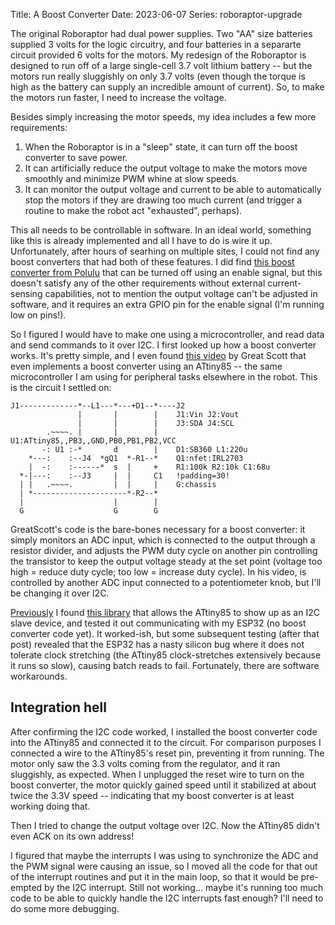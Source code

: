 Title: A Boost Converter
Date: 2023-06-07
Series: roboraptor-upgrade

The original Roboraptor had dual power supplies. Two "AA" size batteries supplied 3 volts for the logic circuitry, and four batteries in a separarte circuit provided 6 volts for the motors. My redesign of the Roboraptor is designed to run off of a large single-cell 3.7 volt lithium battery -- but the motors run really sluggishly on only 3.7 volts (even though the torque is high as the battery can supply an incredible amount of current). So, to make the motors run faster, I need to increase the voltage.

Besides simply increasing the motor speeds, my idea includes a few more requirements:

1. When the Roboraptor is in a "sleep" state, it can turn off the boost converter to save power.
2. It can artificially reduce the output voltage to make the motors move smoothly and minimize PWM whine at slow speeds.
3. It can monitor the output voltage and current to be able to automatically stop the motors if they are drawing too much current (and trigger a routine to make the robot act "exhausted", perhaps).

This all needs to be controllable in software. In an ideal world, something like this is already implemented and all I have to do is wire it up. Unfortunately, after hours of searhing on multiple sites, I could not find any boost converters that had both of these features. I did find [this boost converter from Polulu](https://www.pololu.com/product/2890) that can be turned off using an enable signal, but this doesn't satisfy any of the other requirements without external current-sensing capabilities, not to mention the output voltage can't be adjusted in software, and it requires an extra GPIO pin for the enable signal (I'm running low on pins!).

So I figured I would have to make one using a microcontroller, and read data and send commands to it over I2C. I first looked up how a boost converter works. It's pretty simple, and I even found [this video](https://www.youtube.com/watch?v=QnUhjnbZ0T8) by Great Scott that even implements a boost converter using an ATtiny85 -- the same microcontroller I am using for peripheral tasks elsewhere in the robot. This is the circuit I settled on:

```schemascii
J1-------------*--L1---*---+D1--*----J2
               |       |        |    J1:Vin J2:Vout
               |       |        |    J3:SDA J4:SCL
        .~~~~. |       |        |    U1:ATtiny85,,PB3,,GND,PB0,PB1,PB2,VCC
       -: U1 :-*       d        |    D1:SB360 L1:220u
    *---:    :--J4  *gQ1  *-R1--*    Q1:nfet:IRL2703
    |  -:    :------*  s  |     +    R1:100k R2:10k C1:68u
  *-|---:    :--J3     |  |     C1   !padding=30!
  | |   .~~~~.         |  |     |    G:chassis
  | *---------------------*-R2--*
  |                    |        |
  G                    G        G
```

GreatScott's code is the bare-bones necessary for a boost converter: it simply monitors an ADC input, which is connected to the output through a resistor divider, and adjusts the PWM duty cycle on another pin controlling the transistor to keep the output voltage steady at the set point (voltage too high = reduce duty cycle; too low = increase duty cycle). In his video, is controlled by another ADC input connected to a potentiometer knob, but I'll be changing it over I2C.

[Previously]({filename}something.md) I found [this library](https://github.com/rambo/TinyWire) that allows the ATtiny85 to show up as an I2C slave device, and tested it out communicating with my ESP32 (no boost converter code yet). It worked-ish, but some subsequent testing (after that post) revealed that the ESP32 has a nasty silicon bug where it does not tolerate clock stretching (the ATtiny85 clock-stretches extensively because it runs so slow), causing batch reads to fail. Fortunately, there are software workarounds.

## Integration hell

After confirming the I2C code worked, I installed the boost converter code into the ATtiny85 and connected it to the circuit. For comparison purposes I connected a wire to the ATtiny85's reset pin, preventing it from running. The motor only saw the 3.3 volts coming from the regulator, and it ran sluggishly, as expected. When I unplugged the reset wire to turn on the boost converter, the motor quickly gained speed until it stabilized at about twice the 3.3V speed -- indicating that my boost converter is at least working doing that.

Then I tried to change the output voltage over I2C. Now the ATtiny85 didn't even ACK on its own address!

I figured that maybe the interrupts I was using to synchronize the ADC and the PWM signal were causing an issue, so I moved all the code for that out of the interrupt routines and put it in the main loop, so that it would be pre-empted by the I2C interrupt. Still not working... maybe it's running too much code to be able to quickly handle the I2C interrupts fast enough? I'll need to do some more debugging.
